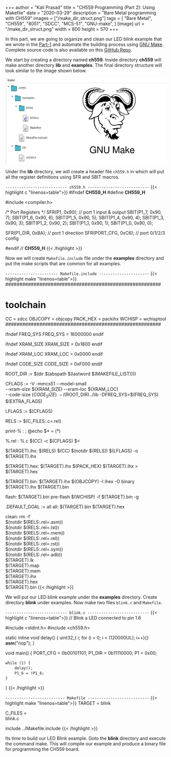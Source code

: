 +++
author = "Kali Prasad"
title = "CH559 Programming (Part 2): Using Makefile"
date = "2020-03-29"
description = "Bare Metal programming with CH559"
images = ["/make_dir_struct.png"]
tags = [
    "Bare Metal",
    "CH559",
    "8051",
    "SDCC",
    "MCS-51",
    "GNU-make",
]
[image]
    url = "/make_dir_struct.png"
    width = 800
    height = 570
+++

In this part, we are going to organize and clean our LED blink example that we wrote in the [Part-1](/posts/bare-metal-ch559-pt1/) and automate the building process using [GNU Make](https://www.gnu.org/software/make/). Complete source code is also available on this [GitHub Repo](https://github.com/kprasadvnsi/ch55x_bare_metal).

We start by creating a directory named **ch559**. Inside directory **ch559** will make another directory **lib** and **examples**. The final directory structure will look similar to the image shown below.

![Directory structure for make project](/make_dir_struct.png)

Under the **lib** directory, we will create a header file `ch559.h` in which will put all the register definitions using SFR and SBIT macros.

`--------------------------- ch559.h ---------------------------`
{{< highlight c "linenos=table">}}
#ifndef __CH559_H__
#define __CH559_H__

#include <compiler.h>

/*  Port Registers  */
SFR(P1,	0x90);	// port 1 input & output
   SBIT(P1_7,	0x90, 7);
   SBIT(P1_6,	0x90, 6);
   SBIT(P1_5,	0x90, 5);
   SBIT(P1_4,	0x90, 4);
   SBIT(P1_3,	0x90, 3);
   SBIT(P1_2,	0x90, 2);
   SBIT(P1_1,	0x90, 1);
   SBIT(P1_0,	0x90, 0);

SFR(P1_DIR,	0xBA);	// port 1 direction
SFR(PORT_CFG,	0xC6);	// port 0/1/2/3 config

#endif  // __CH559_H__
{{< /highlight >}}

Now we will create `Makefile.include` file under the **examples** directory and put the make scripts that are common for all examples.

`----------------------- Makefile.include ----------------------`
{{< highlight make "linenos=table">}}
#######################################################
# toolchain
CC = sdcc
OBJCOPY = objcopy
PACK_HEX = packihx
WCHISP = wchisptool
#######################################################

ifndef FREQ_SYS
FREQ_SYS = 16000000
endif

ifndef XRAM_SIZE
XRAM_SIZE = 0x1800
endif

ifndef XRAM_LOC
XRAM_LOC = 0x0000
endif

ifndef CODE_SIZE
CODE_SIZE = 0xF000
endif

ROOT_DIR := $(dir $(abspath $(lastword $(MAKEFILE_LIST))))

CFLAGS := -V -mmcs51 --model-small \
	--xram-size $(XRAM_SIZE) --xram-loc $(XRAM_LOC) \
	--code-size $(CODE_SIZE) \
	-I$(ROOT_DIR)../lib -DFREQ_SYS=$(FREQ_SYS) \
	$(EXTRA_FLAGS)

LFLAGS := $(CFLAGS)

RELS := $(C_FILES:.c=.rel)

print-%  : ; @echo $* = $($*)

%.rel : %.c
	$(CC) -c $(CFLAGS) $<


$(TARGET).ihx: $(RELS)
	$(CC) $(notdir $(RELS)) $(LFLAGS) -o $(TARGET).ihx

$(TARGET).hex: $(TARGET).ihx
	$(PACK_HEX) $(TARGET).ihx > $(TARGET).hex

$(TARGET).bin: $(TARGET).ihx
	$(OBJCOPY) -I ihex -O binary $(TARGET).ihx $(TARGET).bin

flash: $(TARGET).bin pre-flash
	$(WCHISP) -f $(TARGET).bin -g

.DEFAULT_GOAL := all
all: $(TARGET).bin $(TARGET).hex

clean:
	rm -f \
	$(notdir $(RELS:.rel=.asm)) \
	$(notdir $(RELS:.rel=.lst)) \
	$(notdir $(RELS:.rel=.mem)) \
	$(notdir $(RELS:.rel=.rel)) \
	$(notdir $(RELS:.rel=.rst)) \
	$(notdir $(RELS:.rel=.sym)) \
	$(notdir $(RELS:.rel=.adb)) \
	$(TARGET).lk \
	$(TARGET).map \
	$(TARGET).mem \
	$(TARGET).ihx \
	$(TARGET).hex \
	$(TARGET).bin
{{< /highlight >}}


We will put our LED blink example under the **examples** directory. Create directory **blink** under examples. Now make two files `blink.c` and `Makefile`.

`--------------------------- blink.c ---------------------------`
{{< highlight c "linenos=table">}}
// Blink a LED connected to pin 1.6

#include <stdint.h>
#include <ch559.h>

static inline void delay() {
    uint32_t i;
    for (i = 0; i < (120000UL); i++){}
        __asm__("nop");
}

void main() {
	PORT_CFG = 0b00101101;
    P1_DIR = 0b11110000;
	P1 = 0x00;

	while (1) {
		delay();
		P1_6 = !P1_6;
	}
}
{{< /highlight >}}

`-------------------------- Makefile ---------------------------`
{{< highlight make "linenos=table">}}
TARGET = blink

C_FILES = \
	blink.c

include ../Makefile.include
{{< /highlight >}}

Its time to build our LED Blink example. Goto the **blink** directory and execute the command make. This will compile our example and produce a binary file for programming the CH559 board.